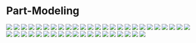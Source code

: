 # Part-Modeling

<img src="Images/2024-07-14_13-27.png">

<img src="Images/2024-07-14_13-31.png">

<img src="Images/2024-07-14_13-33.png">

<img src="Images/2024-07-14_15-07.png">

<img src="Images/2024-07-14_15-07_1.png">

<img src="Images/2024-07-14_15-08.png">

<img src="Images/2024-07-14_15-08_1.png">

<img src="Images/2024-07-14_15-09.png">

<img src="Images/2024-07-14_15-11.png">

<img src="Images/2024-07-14_15-12.png">

<img src="Images/2024-07-14_15-13.png">

<img src="Images/2024-07-14_15-13_1.png">

<img src="Images/2024-07-14_15-14.png">

<img src="Images/2024-07-14_15-15.png">

<img src="Images/adjusting pad.png">

<img src="Images/arbour.png">

<img src="Images/BEARING COVER.png">

<img src="Images/BENCH VICE BASE.png">

<img src="Images/Big Pulley.png">

<img src="Images/camshaft with sprocket.png">

<img src="Images/connecting rod.png">

<img src="Images/conveyor casing.png">

<img src="Images/CRANK SPROCKET.png">

<img src="Images/Crankshaft.png">

<img src="Images/cutter.png">

<img src="Images/DJ SCREW.png">

<img src="Images/engine block.png">

<img src="Images/FIX BLADE.png">

<img src="Images/Height adjustment.png">

<img src="Images/hopper.png">

<img src="Images/mounting bracket.png">

<img src="Images/MOVING BLADE.png">

<img src="Images/pipe casing.png">

<img src="Images/pipe casing.png">

<img src="Images/PUSH ROD">

<img src="Images/rocker arm.png">

<img src="Images/roller.png">

<img src="Images/screw conveyor.png">

<img src="Images/SHAFT.png">

<img src="Images/SHR HOPPER.png">

<img src="Images/SIDE PLATE.png">

<img src="Images/small pulley.png">

<img src="Images/spCER.png">

<img src="Images/VALVE.png">
